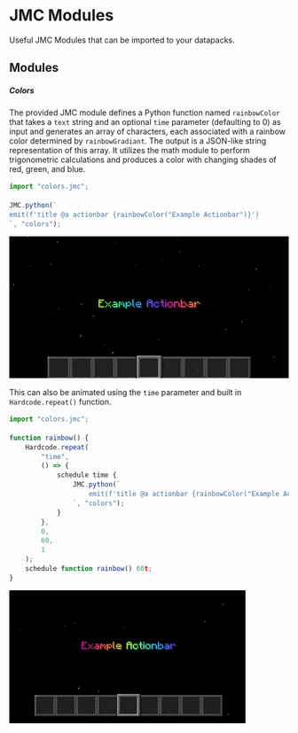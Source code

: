 # JMC Modules
 Useful JMC Modules that can be imported to your datapacks.


## Modules

##### Colors

The provided JMC module defines a Python function named `rainbowColor` that takes a `text` string and an optional `time` parameter (defaulting to 0) as input and generates an array of characters, each associated with a rainbow color determined by `rainbowGradiant`. The output is a JSON-like string representation of this array. It utilizes the math module to perform trigonometric calculations and produces a color with changing shades of red, green, and blue.

```js
import "colors.jmc";

JMC.python(`
emit(f'title @a actionbar {rainbowColor("Example Actionbar")}')
`, "colors");
```
![](./assets/actionbar.png)

This can also be animated using the `time` parameter and built in `Hardcode.repeat()` function.

```js
import "colors.jmc";

function rainbow() {
    Hardcode.repeat(
        "time",
        () => {
            schedule time {
                JMC.python(`
                    emit(f'title @a actionbar {rainbowColor("Example Actionbar", time)}')
                `, "colors");
            }
        },
        0,
        60,
        1
    );
    schedule function rainbow() 60t;
}
```
![](./assets/actionbar.gif)
